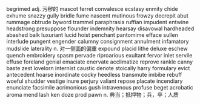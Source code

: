 begrimed            adj. 污秽的
mascot
ferret
convalesce
ecstasy
enmity
chide
exhume
snazzy
gully
bridle
fume
nascent
mutinous
frowzy
decrepit
abut
rummage
obtrude
byword
trammel
paraphrasia
ruffian
impudent
entwine
headstrong
presuppose
flounder
indemnity
hearsay
disavowal
hardheaded
abashed
balk
luxuriant
lucid
hoist
penchant
pantomime
efface
sullen
interlude
pungent
engender
calumny
consignment
annulment
infamatory
mudslide
laterality      n. 对一侧面的偏重
expound
placid
lithe
deluxe
eschew
quench
embroidery
spasm
pervade
riproarious
exultant
fervor
inlet
servile
effuse
foreland
genial
emaciate
enervate
acclimatize
reprove
rankle
canny
baste
zest
lovelorn
internist
caustic
denote
stoically
harry
formulary
evict
antecedent
hoarse
inordinate
cocky
heedless
transmute
imbibe
rebuff
woeful
shudder
vestige
inure
perjury
valiant
repose
placate
incendiary
enunciate
facsimile
acrimonious
gush
intravenous
profuse
beget
acrobatic
aroma
mend
lash
ken
doze
prod
pawn            n. 典当；抵押物；兵，卒；人质